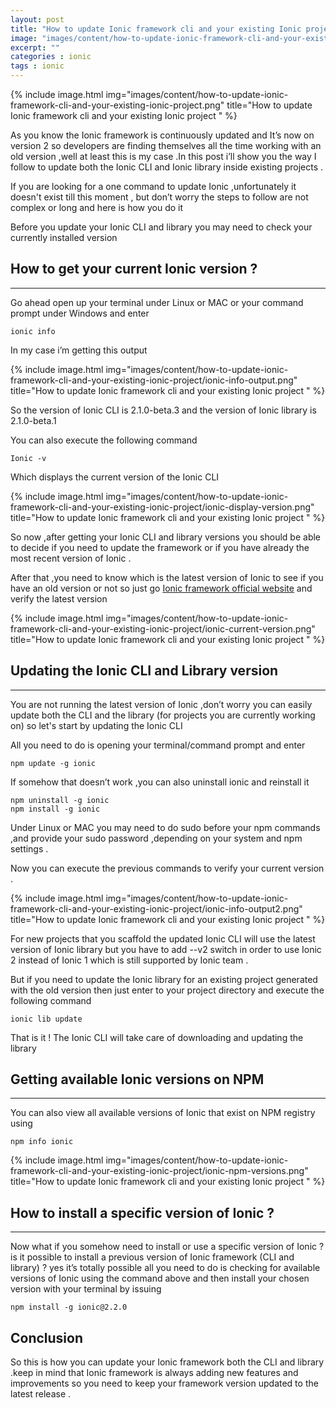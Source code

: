 ```yaml
---
layout: post
title: "How to update Ionic framework cli and your existing Ionic project"
image: "images/content/how-to-update-ionic-framework-cli-and-your-existing-ionic-project.png"
excerpt: ""
categories : ionic
tags : ionic 
---
```


{% include image.html
   img="images/content/how-to-update-ionic-framework-cli-and-your-existing-ionic-project.png"
       title="How to update Ionic framework cli and your existing Ionic project "
%}




As you know the Ionic framework is continuously updated and It’s now on version 2 
so developers are finding themselves all the time working with an old version ,well at least this is my case .In this post i’ll show you the way I follow to update both the Ionic CLI and Ionic library inside existing projects .

If you are looking for a one command to update Ionic ,unfortunately it doesn't exist till this moment , but don’t worry the steps to follow are not complex or long and here is how you do it 

Before you update your Ionic CLI and library you may need to check your currently installed version

How to get your current Ionic version ?
---------------------------------------
---------------------------------------

Go ahead open up your terminal under Linux or MAC or your command prompt under Windows and enter 

    ionic info
		
In my case i’m getting this output 

{% include image.html
   img="images/content/how-to-update-ionic-framework-cli-and-your-existing-ionic-project/ionic-info-output.png"
       title="How to update Ionic framework cli and your existing Ionic project "
%} 


So the version of Ionic CLI is 2.1.0-beta.3 and the version of Ionic library is 2.1.0-beta.1

You can also execute the following command

	Ionic -v

Which displays the current version of the Ionic CLI 

{% include image.html
   img="images/content/how-to-update-ionic-framework-cli-and-your-existing-ionic-project/ionic-display-version.png"
       title="How to update Ionic framework cli and your existing Ionic project "
%} 


So now ,after getting your Ionic CLI and library versions you should be able to decide if you need to update the framework or if you have already the most recent version of Ionic .

After that ,you need to know which is the latest version of Ionic to see if you have an old version or not so just go [Ionic framework official website](https://ionicframework.com) and verify the latest version

{% include image.html
   img="images/content/how-to-update-ionic-framework-cli-and-your-existing-ionic-project/ionic-current-version.png"
       title="How to update Ionic framework cli and your existing Ionic project "
%} 

Updating the Ionic CLI and Library version 
--------------------------------------------
--------------------------------------------

You are not running the latest version of Ionic ,don’t worry you can easily update both the CLI and the library (for projects you are currently working on) so let's start by updating the Ionic CLI 

All you need to do is opening your terminal/command prompt and enter 

	npm update -g ionic 

If somehow that doesn’t work ,you can also uninstall ionic and reinstall it 

	npm uninstall -g ionic 
	npm install -g ionic

Under Linux or MAC you may need to do sudo before your npm commands ,and provide your sudo password ,depending on your system and npm settings .

Now you can execute the previous commands to verify your current version .

{% include image.html
   img="images/content/how-to-update-ionic-framework-cli-and-your-existing-ionic-project/ionic-info-output2.png"
       title="How to update Ionic framework cli and your existing Ionic project "
%} 


For new projects that you scaffold the updated Ionic CLI will use the latest version of Ionic library but you have to add --v2 switch in order to use Ionic 2 instead of Ionic 1 which is still supported by Ionic team .

But if you need to update the Ionic library for an existing project generated with the old version then just enter to your project directory and execute the following command 

    ionic lib update


That is it ! The Ionic CLI will take care of downloading and updating the library 

Getting available Ionic versions on NPM
----------------------------------------
----------------------------------------

You can also view all available versions of Ionic that exist on NPM registry using 
    
    npm info ionic

{% include image.html
   img="images/content/how-to-update-ionic-framework-cli-and-your-existing-ionic-project/ionic-npm-versions.png"
       title="How to update Ionic framework cli and your existing Ionic project "
%} 



How to install a specific version of Ionic ?
---------------------------------------------
----------------------------------------------

Now what if you somehow need to install or use a specific version of Ionic ? is it possible to install a previous version of Ionic framework (CLI and library) ? yes it’s totally possible all you need to do is checking for available versions of Ionic using the command above and then install your chosen version with your terminal by issuing 

    npm install -g ionic@2.2.0

Conclusion
--------------

So this is how you can update your Ionic framework both the CLI and library .keep in mind that Ionic framework is always
adding new features and improvements so you need to keep your framework version updated to the latest release .













